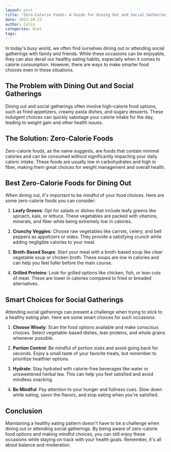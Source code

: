 ```yaml
---
layout: post
title: "Zero-Calorie Foods: A Guide for Dining Out and Social Gatherings"
date: 2023-10-23
author: Colin
categories: Diet
tags: 
---
```


In today's busy world, we often find ourselves dining out or attending social gatherings with family and friends. While these occasions can be enjoyable, they can also derail our healthy eating habits, especially when it comes to calorie consumption. However, there are ways to make smarter food choices even in these situations.

## The Problem with Dining Out and Social Gatherings

Dining out and social gatherings often involve high-calorie food options, such as fried appetizers, creamy pasta dishes, and sugary desserts. These indulgent choices can quickly sabotage your calorie intake for the day, leading to weight gain and other health issues.

## The Solution: Zero-Calorie Foods

Zero-calorie foods, as the name suggests, are foods that contain minimal calories and can be consumed without significantly impacting your daily caloric intake. These foods are usually low in carbohydrates and high in fiber, making them great choices for weight management and overall health.

## Best Zero-Calorie Foods for Dining Out

When dining out, it's important to be mindful of your food choices. Here are some zero-calorie foods you can consider:

1. **Leafy Greens**: Opt for salads or dishes that include leafy greens like spinach, kale, or lettuce. These vegetables are packed with vitamins, minerals, and fiber while being extremely low in calories.

2. **Crunchy Veggies**: Choose raw vegetables like carrots, celery, and bell peppers as appetizers or sides. They provide a satisfying crunch while adding negligible calories to your meal.

3. **Broth-Based Soups**: Start your meal with a broth-based soup like clear vegetable soup or chicken broth. These soups are low in calories and can help you feel fuller before the main course.

4. **Grilled Proteins**: Look for grilled options like chicken, fish, or lean cuts of meat. These are lower in calories compared to fried or breaded alternatives.

## Smart Choices for Social Gatherings

Attending social gatherings can present a challenge when trying to stick to a healthy eating plan. Here are some smart choices for such occasions:

1. **Choose Wisely**: Scan the food options available and make conscious choices. Select vegetable-based dishes, lean proteins, and whole grains whenever possible.

2. **Portion Control**: Be mindful of portion sizes and avoid going back for seconds. Enjoy a small taste of your favorite treats, but remember to prioritize healthier options.

3. **Hydrate**: Stay hydrated with calorie-free beverages like water or unsweetened herbal tea. This can help you feel satisfied and avoid mindless snacking.

4. **Be Mindful**: Pay attention to your hunger and fullness cues. Slow down while eating, savor the flavors, and stop eating when you're satisfied.

## Conclusion

Maintaining a healthy eating pattern doesn't have to be a challenge when dining out or attending social gatherings. By being aware of zero-calorie food options and making mindful choices, you can still enjoy these occasions while staying on track with your health goals. Remember, it's all about balance and moderation.
